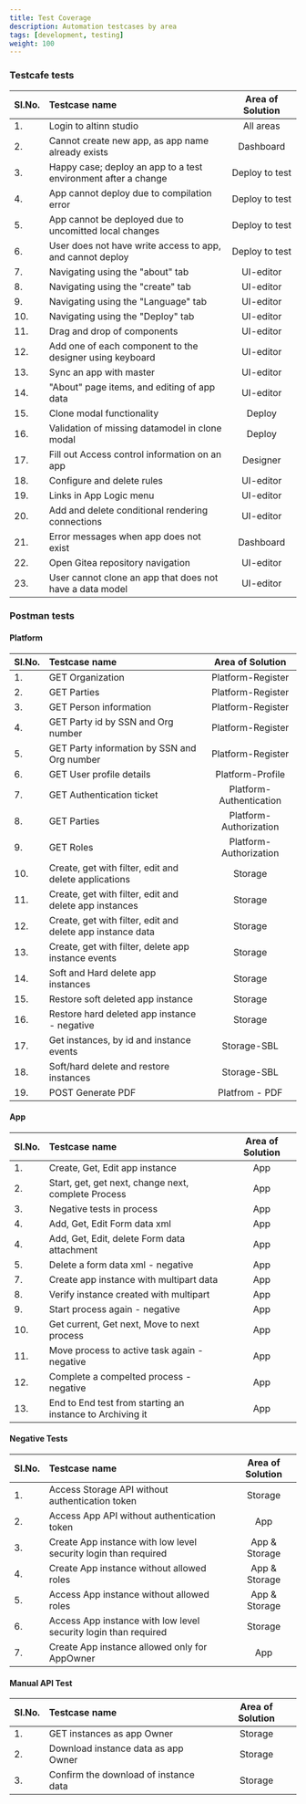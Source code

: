 ```yaml
---
title: Test Coverage
description: Automation testcases by area
tags: [development, testing]
weight: 100
---
```


###  Testcafe tests

Sl.No. |    Testcase name   |   Area of Solution
:--- | :--- | :---:
1. | Login to altinn studio | All areas
2. | Cannot create new app, as app name already exists | Dashboard
3. | Happy case; deploy an app to a test environment after a change | Deploy to test 
4. | App cannot deploy due to compilation error | Deploy to test 
5. | App cannot be deployed due to uncomitted local changes | Deploy to test 
6. | User does not have write access to app, and cannot deploy | Deploy to test 
7. | Navigating using the "about" tab | UI-editor 
8. | Navigating using the "create" tab |UI-editor 
9. | Navigating using the "Language" tab | UI-editor
10. | Navigating using the "Deploy" tab | UI-editor 
11. | Drag and drop of components | UI-editor 
12. | Add one of each component to the designer using keyboard | UI-editor 
13. | Sync an app with master | UI-editor 
14. | "About" page items, and editing of app data | UI-editor 
15. | Clone modal functionality | Deploy 
16. | Validation of missing datamodel in clone modal | Deploy 
17. | Fill out Access control information on an app | Designer
18. | Configure and delete rules | UI-editor
19. | Links in App Logic menu | UI-editor
20. | Add and delete conditional rendering connections | UI-editor
21. | Error messages when app does not exist | Dashboard
22. | Open Gitea repository navigation | UI-editor
23. | User cannot clone an app that does not have a data model | UI-editor

### Postman tests
#### Platform
Sl.No. |    Testcase name   |   Area of Solution   
:--- | :--- | :---: 
1. | GET Organization | Platform-Register
2. | GET Parties | Platform-Register
3. | GET Person information | Platform-Register
4. | GET Party id by SSN and Org number | Platform-Register
5. | GET Party information by SSN and Org number | Platform-Register
6. | GET User profile details | Platform-Profile
7. | GET Authentication ticket | Platform-Authentication
8. | GET Parties | Platform-Authorization
9. | GET Roles | Platform-Authorization
10. | Create, get with filter, edit and delete applications | Storage
11. | Create, get with filter, edit and delete app instances | Storage
12. | Create, get with filter, edit and delete app instance data | Storage
13. | Create, get with filter, delete app instance events | Storage
14. | Soft and Hard delete app instances | Storage
15. | Restore soft deleted app instance | Storage
16. | Restore hard deleted app instance - negative | Storage
17. | Get instances, by id and instance events | Storage-SBL
18. | Soft/hard delete and restore instances | Storage-SBL
19. | POST Generate PDF | Platfrom - PDF

#### App
Sl.No. |    Testcase name   |   Area of Solution   
:--- | :--- | :---: 
1. | Create, Get, Edit app instance | App
2. | Start, get, get next, change next, complete Process | App
3. | Negative tests in process | App
4. | Add, Get, Edit Form data xml | App
4. | Add, Get, Edit, delete Form data attachment | App
5. | Delete a form data xml - negative | App
7. | Create app instance with multipart data | App
8. | Verify instance created with multipart | App
9. | Start process again - negative | App
10. | Get current, Get next, Move to next process | App
11. | Move process to active task again - negative | App
12. | Complete a compelted process - negative | App
13. | End to End test from starting an instance to Archiving it | App

#### Negative Tests
Sl.No. |    Testcase name   |   Area of Solution   
:--- | :--- | :---:
1. | Access Storage API without authentication token | Storage
2. | Access App API without authentication token | App
3. | Create App instance with low level security login than required | App & Storage
4. | Create App instance without allowed roles | App & Storage
5. | Access App instance without allowed roles | App & Storage
6. | Access App instance with low level security login than required | Storage
7. | Create App instance allowed only for AppOwner | App

#### Manual API Test
Sl.No. |    Testcase name   |   Area of Solution   
:--- | :--- | :---:
1. | GET instances as app Owner | Storage
2. | Download instance data as app Owner | Storage
3. | Confirm the download of instance data | Storage
